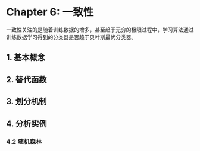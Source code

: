 # Chapter 6: 一致性

一致性关注的是随着训练数据的增多，甚至趋于无穷的极限过程中，学习算法通过训练数据学习得到的分类器是否趋于贝叶斯最优分类器。

## 1. 基本概念



## 2. 替代函数



## 3. 划分机制



## 4. 分析实例

### 4.2 随机森林

<!-- ### 6.4.2 随机森林

随机森林 (Random Forest) [Breiman, 2001] 是一种重要的集成学习 (ensemble learning) 方法 [Zhou, 2012]，通过对数据集进行有放回采样 (bootstrap sampling) 产生多个训练集，然后基于每个训练集产生随机决策树，最后通过投票法对随机决策树进行集成。这些随机决策树是在决策树生成过程中，对划分结点、划分属性 (attribute) 及划分点引入随机选择而产生的。

对随机决策树，可以引入一个新的随机变量 $Z \in \mathcal{Z}$，用以刻画决策树的随机性，即用 $h_m(\boldsymbol{x}, Z)$ 表示随机决策树，这里 $m$ 表示训练集的大小。假设产生 $n$ 棵随机决策树

$$h_m(\boldsymbol{x}, Z_1), h_m(\boldsymbol{x}, Z_2), \ldots, h_m(\boldsymbol{x}, Z_n).$$

然后根据这些决策树进行投票，从而构成随机森林 $\bar{h}_m(\boldsymbol{x}; Z_1,\ldots,Z_n)$，即

$$\bar{h}_m(\boldsymbol{x}; Z_1,\ldots,Z_n) = \begin{cases}
+1 & \text{如果 } \sum_{i=1}^n h_m(\boldsymbol{x}, Z_i) \geq 0,\\
-1 & \text{如果 } \sum_{i=1}^n h_m(\boldsymbol{x}, Z_i) < 0.
\end{cases}$$

关于随机森林和随机决策树的一致性，有如下引理：

**引理 6.6** 对随机决策树 $h_m(\boldsymbol{x}, Z)$ 和随机森林 $\bar{h}_m(\boldsymbol{x}; Z_1,\ldots,Z_n)$，有

$$\mathbb{E}_{Z_1,\ldots,Z_n}[R(\bar{h}_m(\boldsymbol{x}; Z_1,\ldots,Z_n))] - R^* \leq 2(\mathbb{E}_Z[R(h_m(\boldsymbol{x}, Z))] - R^*).$$

**证明** 根据泛化风险 (6.2) 和贝叶斯最优风险 (6.6) 可知

$$\mathbb{E}_Z[R(h_m(\boldsymbol{x}, Z))] - R^*$$
$$= \mathbb{E}_{\boldsymbol{x}\sim\mathcal{D}_\mathcal{X}} [(1 - 2\eta(\boldsymbol{x}))\mathbb{I}(\eta(\boldsymbol{x}) < 1/2)P_Z(h_m(\boldsymbol{x}, Z) = 1)$$
$$+ (2\eta(\boldsymbol{x}) - 1)\mathbb{I}(\eta(\boldsymbol{x}) > 1/2)P_Z(h_m(\boldsymbol{x}, Z) = -1)],$$

进一步得到

$$\mathbb{E}_{Z_1,\ldots,Z_n}[R(\bar{h}_m(\boldsymbol{x}; Z_1,\ldots,Z_n))] - R^*$$
$$= \mathbb{E}_{\boldsymbol{x}\sim\mathcal{D}_\mathcal{X}} [(1 - 2\eta(\boldsymbol{x}))\mathbb{I}(\eta(\boldsymbol{x}) < 1/2)P_{Z_1,\ldots,Z_n}(\bar{h}_m(\boldsymbol{x}; Z_1,\ldots,Z_n) = 1)$$
$$+ (2\eta(\boldsymbol{x}) - 1)\mathbb{I}(\eta(\boldsymbol{x}) > 1/2)P_{Z_1,\ldots,Z_n}(\bar{h}_m(\boldsymbol{x}; Z_1,\ldots,Z_n) = -1)].$$

对任意样本 $\boldsymbol{x} \in \mathcal{X}$，当 $\eta(\boldsymbol{x}) < 1/2$ 时有

$$P_{Z_1,\ldots,Z_n}(\bar{h}_m(\boldsymbol{x}; Z_1,\ldots,Z_n) = 1)$$
$$= P_{Z_1,\ldots,Z_n}\left(\sum_{i=1}^n \mathbb{I}(h_m(\boldsymbol{x}, Z_i) = 1) \geq \frac{n}{2}\right)$$
$$\leq \frac{2}{n}\sum_{i=1}^n \mathbb{E}[\mathbb{I}(h_m(\boldsymbol{x}, Z_i) = 1)] = 2P(h_m(\boldsymbol{x}, Z) = 1).$$

同理可证 $\eta(\boldsymbol{x}) \geq 1/2$ 的情况，引理得证。 □

引理 6.6 表明，若随机决策树 $h_m(\boldsymbol{x}, Z)$ 具有一致性，则由随机决策树构成的随机森林 $\bar{h}_m(\boldsymbol{x}; Z_1,\ldots,Z_n)$ 也具有一致性。

给定训练集 $D_m = \{(\boldsymbol{x}_1, y_1), (\boldsymbol{x}_2, y_2),\ldots,(\boldsymbol{x}_m, y_m)\}$，下面考虑随机决策树 $h_m(\boldsymbol{x}, Z)$ 的构造方式：决策树中每个结点对应于一个区域，所有叶结点对应的区域构成样本空间 $\mathcal{X}$ 的一个划分。决策树的根结点是样本空间 $\mathcal{X}$ 本身，在构造决策树的每一轮迭代中：随机选择一个叶结点，然后在叶结点随机选择一种划分属性，在所选择的划分属性中随机选择一个划分点进行划分，将上述过程迭代 $k$ 次。完成划分后，在每一个区域内投票得到该区域样本的标记。

给定样本 $\boldsymbol{x}$，令 $\Omega(\boldsymbol{x})$ 表示样本 $\boldsymbol{x}$ 所在叶结点对应的区域，则随机决策树

$$h_m(\boldsymbol{x}, Z) = \begin{cases}
1 & \text{如果 } \sum_{\boldsymbol{x}_i \in \Omega(\boldsymbol{x})} y_i \geq 0,\\
-1 & \text{如果 } \sum_{\boldsymbol{x}_i \in \Omega(\boldsymbol{x})} y_i < 0.
\end{cases}$$

关于此随机决策树所集成的随机森林，有如下定理 [Biau et al., 2008]。

**定理 6.5** 当训练集规模 $m \to \infty$ 时，如果每棵随机决策树的迭代轮数 $k = k(m) \to \infty$ 且 $k/m \to 0$，则随机森林具有一致性。

**证明** 首先研究随机决策树的一致性，随机决策树本质上是基于划分机制的一种分类方法。考虑样本空间 $\mathcal{X} = [0,1]^d$，对任意 $\boldsymbol{x} \in \mathcal{X}$，令 $\Omega(\boldsymbol{x}, Z)$ 表示样本 $\boldsymbol{x}$ 所在的区域，$N(\boldsymbol{x}, Z)$ 表示落入 $\Omega(\boldsymbol{x}, Z)$ 中的训练样本数，即

$$N(\boldsymbol{x}, Z) = \sum_{i=1}^m \mathbb{I}(\boldsymbol{x}_i \in \Omega(\boldsymbol{x}, Z)).$$

首先证明当 $m \to \infty$ 时有 $N(\boldsymbol{x}, Z) \to \infty$ 依概率几乎处处成立。设 $\Omega_1, \Omega_2,\ldots,\Omega_{k+1}$ 为随机决策树通过 $k$ 轮迭代后得到的 $k + 1$ 个区域，且设 $N_1, N_2,\ldots,N_{k+1}$ 分别为训练集 $D_m$ 落入这些区域的样本数。给定训练集 $D_m$ 和随机变量 $Z$，样本 $\boldsymbol{x}$ 落入区域 $\Omega_i$ 的概率为 $N_i/m$。对任意给定 $t > 0$，有

$$P(N(\boldsymbol{x}, Z) < t) = \mathbb{E}[P(N(\boldsymbol{x}, Z) < t|D_m, Z)]$$
$$= \mathbb{E}\left[\sum_{i: N_i<t} \frac{N_i}{m}\right]$$
$$\leq (t - 1)\frac{k + 1}{m} \to 0.$$

其次证明当 $k \to \infty$ 时区域 $\Omega(\boldsymbol{x}, Z)$ 的直径 $\text{Diam}(\Omega(\boldsymbol{x}, Z)) \to 0$ 依概率几乎处处成立。令 $T_m$ 表示区域 $\Omega(\boldsymbol{x}, Z)$ 被划分的次数，根据随机决策树的构造可知 $T_m = \sum_{i=1}^k \xi_i$，其中 $\xi_i \sim \text{Bernoulli}(1/i)$。于是有

$$\mathbb{E}[T_m] = \sum_{i=1}^k \frac{1}{i} \geq \ln k,$$

$$\mathbb{V}(T_m) = \sum_{i=2}^k \frac{1}{i}\left(1 - \frac{1}{i}\right) \leq \ln k + 1.$$

根据 Chebyshev 不等式 (1.21) 可知，当 $k \to \infty$ 时有

$$P\left(|T_m - \mathbb{E}[T_m]| \geq \frac{\mathbb{E}[T_m]}{2}\right) \leq 4\frac{\mathbb{V}(T_m)}{\mathbb{E}[T_m]^2}$$
$$\leq 4\frac{\ln k + 1}{\ln^2 k} \to 0,$$

当 $k \to \infty$ 时，因此可得

$$P\left(T_m \geq \ln \frac{k}{2}\right) \to 1.$$

令 $L_j$ 表示区域 $\Omega(\boldsymbol{x}, Z)$ 中第 $j$ 个属性的边长，根据随机决策树的构造可知

$$\mathbb{E}[L_j] \leq \mathbb{E}\left[\mathbb{E}\left[\prod_{i=1}^{K_j} \max(U_i, 1 - U_i)\bigg|K_j\right]\right].$$

这里的随机变量 $K_j \sim \mathcal{B}(T_m, 1/d)$ 表示随机决策树构造中第 $j$ 个属性被选用划分的次数，随机变量 $U_i \sim \mathcal{U}(0,1)$ 表示第 $j$ 个属性被划分的位置。根据 $U_i \sim \mathcal{U}(0,1)$ 有

$$\mathbb{E}[\max(U_i, 1 - U_i)] = 2\int_{1/2}^1 U_i\text{d}U_i = \frac{3}{4},$$

由此可得

$$\mathbb{E}[L_j] = \mathbb{E}\left[\mathbb{E}\left[\prod_{i=1}^{K_j} \max(U_i, 1 - U_i)\bigg|K_j\right]\right] = \mathbb{E}[(3/4)^{K_j}].$$

再根据 $K_j \sim \mathcal{B}(T_m, 1/d)$ 有

$$\mathbb{E}[L_j] = \mathbb{E}[(3/4)^{K_j}]$$
$$= \mathbb{E}\left[\sum_{K_j=1}^{T_m} \left(\frac{3}{4}\right)^{K_j} \binom{T_m}{K_j}\left(\frac{1}{d}\right)^{K_j}\left(1 - \frac{1}{d}\right)^{T_m-K_j}\right]$$
$$= \mathbb{E}\left[\sum_{K_j=1}^{T_m} \binom{T_m}{K_j}\left(\frac{3}{4d}\right)^{K_j}\left(1 - \frac{1}{d}\right)^{T_m-K_j}\right]$$
$$= \mathbb{E}\left[\left(1 - \frac{1}{d} + \frac{3}{4d}\right)^{T_m}\right]$$
$$= \mathbb{E}\left[\left(1 - \frac{1}{4d}\right)^{T_m}\right].$$

结合 (6.96) 和 (6.100)，当 $k \to \infty$ 时有 $\mathbb{E}[L_j] \to 0$，进而有

$$\mathbb{E}[\text{Diam}(\Omega(\boldsymbol{x}, Z))] = \mathbb{E}[L_j]\sqrt{d} \to 0,$$

基于定理 6.2 可得随机决策树具有一致性，再 -->

